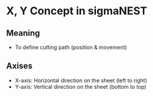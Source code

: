 # X, Y Concept in sigmaNEST
## Meaning
- To define cutting path (position & movement)

## Axises
- X-axis: Horizontal direction on the sheet (left to right)
- Y-axis: Vertical direction on the sheet (bottom to top)